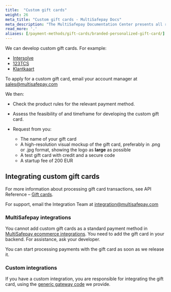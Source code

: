 ```yaml
---
title:  "Custom gift cards"
weight: 26
meta_title: "Custom gift cards - MultiSafepay Docs"
meta_description: "The MultiSafepay Documentation Center presents all relevant information about our Plugins and API. You can also find support pages for payment methods, tools and general questions as well as the contact details of our Support and Integration Teams."
read_more: '.'
aliases: [/payment-methods/gift-cards/branded-personalized-gift-card/]
---
```


We can develop custom gift cards. For example:

- [Intersolve](https://intersolve.nl)
- [123TCS](https://www.123tcs.com) 
- [Klantkaart](https://www.klantkaart.nl)

To apply for a custom gift card, email your account manager at <sales@multisafepay.com> 

We then:

- Check the product rules for the relevant payment method. 
- Assess the feasibility of and timeframe for developing the custom gift card.
- Request from you:

    - The name of your gift card
    - A high-resolution visual mockup of the gift card, preferably in .png or .jpg format, showing the logo as **large** as possible
    - A test gift card with credit and a secure code
    - A startup fee of 200 EUR

## Integrating custom gift cards

For more information about processing gift card transactions, see API Reference – [Gift cards](/api/#gift-card).

For support, email the Integration Team at <integration@multisafepay.com>

### MultiSafepay integrations

You cannot add custom gift cards as a standard payment method in [MultiSafepay ecommerce integrations](/integrations/ecommerce-integrations/). You need to add the gift card in your backend. For assistance, ask your developer.

You can start processing payments with the gift card as soon as we release it.

### Custom integrations

If you have a custom integration, you are responsible for integrating the gift card, using the [generic gateway code](/faq/general/generic-gateways/) we provide. 






